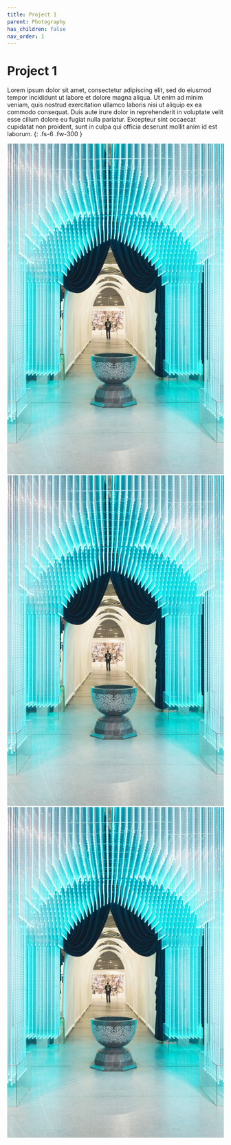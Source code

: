 ```yaml
---
title: Project 1
parent: Photography
has_children: false
nav_order: 1
---
```


# Project 1

Lorem ipsum dolor sit amet, consectetur adipiscing elit, sed do eiusmod tempor incididunt ut labore et dolore magna aliqua. Ut enim ad minim veniam, quis nostrud exercitation ullamco laboris nisi ut aliquip ex ea commodo consequat. Duis aute irure dolor in reprehenderit in voluptate velit esse cillum dolore eu fugiat nulla pariatur. Excepteur sint occaecat cupidatat non proident, sunt in culpa qui officia deserunt mollit anim id est laborum.
{: .fs-6 .fw-300 }

<img src="images/works1/1.jpg" loading="lazy" alt="" width="512" height="769">

<img src="images/works1/1.jpg" loading="lazy" alt="" width="512" height="769">

<img src="images/works1/1.jpg" loading="lazy" alt="" width="512" height="769">
